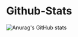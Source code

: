 # Github-Stats
![Anurag's GitHub stats](https://github-readme-stats.vercel.app/api?username=GlauberVLLemos&theme=dark&show_icons=true)
